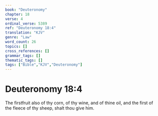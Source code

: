 ```yaml
---
book: "Deuteronomy"
chapter: 18
verse: 4
ordinal_verse: 5389
ref: "Deuteronomy 18:4"
translation: "KJV"
genre: "Law"
word_count: 26
topics: []
cross_references: []
grammar_tags: []
thematic_tags: []
tags: ["Bible","KJV","Deuteronomy"]
---
```


# Deuteronomy 18:4

The firstfruit also of thy corn, of thy wine, and of thine oil, and the first of the fleece of thy sheep, shalt thou give him.

